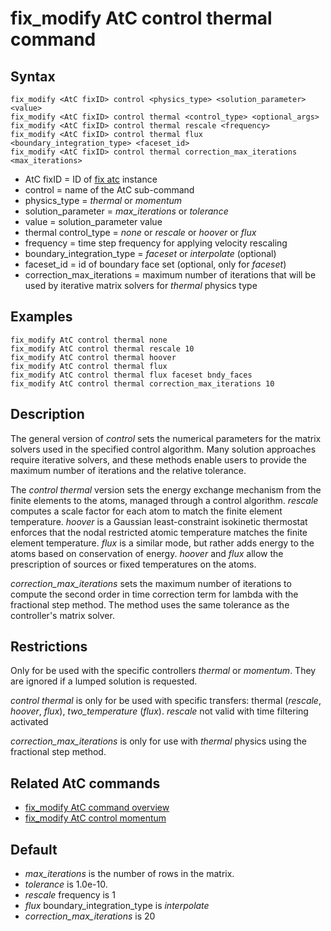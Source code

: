 # fix_modify AtC control thermal command

## Syntax

    fix_modify <AtC fixID> control <physics_type> <solution_parameter> <value>
    fix_modify <AtC fixID> control thermal <control_type> <optional_args>
    fix_modify <AtC fixID> control thermal rescale <frequency>
    fix_modify <AtC fixID> control thermal flux <boundary_integration_type> <faceset_id>
    fix_modify <AtC fixID> control thermal correction_max_iterations <max_iterations>

-   AtC fixID = ID of [fix atc](fix_atc) instance
-   control = name of the AtC sub-command
-   physics_type = *thermal* or *momentum*
-   solution_parameter = *max_iterations* or *tolerance*
-   value = solution_parameter value
-   thermal control_type = *none* or *rescale* or *hoover* or *flux*
-   frequency = time step frequency for applying velocity rescaling
-   boundary_integration_type = *faceset* or *interpolate* (optional)
-   faceset_id = id of boundary face set (optional, only for *faceset*)
-   correction_max_iterations = maximum number of iterations that will
    be used by iterative matrix solvers for *thermal* physics type

## Examples

``` LAMMPS
fix_modify AtC control thermal none
fix_modify AtC control thermal rescale 10
fix_modify AtC control thermal hoover
fix_modify AtC control thermal flux
fix_modify AtC control thermal flux faceset bndy_faces
fix_modify AtC control thermal correction_max_iterations 10
```

## Description

The general version of *control* sets the numerical parameters for the
matrix solvers used in the specified control algorithm. Many solution
approaches require iterative solvers, and these methods enable users to
provide the maximum number of iterations and the relative tolerance.

The *control thermal* version sets the energy exchange mechanism from
the finite elements to the atoms, managed through a control algorithm.
*rescale* computes a scale factor for each atom to match the finite
element temperature. *hoover* is a Gaussian least-constraint isokinetic
thermostat enforces that the nodal restricted atomic temperature matches
the finite element temperature. *flux* is a similar mode, but rather
adds energy to the atoms based on conservation of energy. *hoover* and
*flux* allow the prescription of sources or fixed temperatures on the
atoms.

*correction_max_iterations* sets the maximum number of iterations to
compute the second order in time correction term for lambda with the
fractional step method. The method uses the same tolerance as the
controller\'s matrix solver.

## Restrictions

Only for be used with the specific controllers *thermal* or *momentum*.
They are ignored if a lumped solution is requested.

*control thermal* is only for be used with specific transfers: thermal
(*rescale*, *hoover*, *flux*), *two_temperature* (*flux*). *rescale* not
valid with time filtering activated

*correction_max_iterations* is only for use with *thermal* physics using
the fractional step method.

## Related AtC commands

-   [fix_modify AtC command overview](atc_fix_modify)
-   [fix_modify AtC control momentum](atc_control_momentum)

## Default

-   *max_iterations* is the number of rows in the matrix.
-   *tolerance* is 1.0e-10.
-   *rescale* frequency is 1
-   *flux* boundary_integration_type is *interpolate*
-   *correction_max_iterations* is 20
